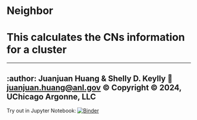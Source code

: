 # Neighbor
# This calculates the CNs information for a cluster
-----------------------------------------------------------------------------
:author:    Juanjuan Huang & Shelly D. Keylly
:email:     juanjuan.huang@anl.gov
:copyright: Copyright © 2024, UChicago Argonne, LLC
-----------------------------------------------------------------------------

Try out in Jupyter Notebook: [![Binder](https://mybinder.org/badge_logo.svg)](https://mybinder.org/v2/gh/Cathyhjj/neighbor.git/HEAD?labpath=20240806_simple_example.ipynb)